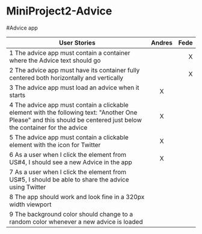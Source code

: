 # MiniProject2-Advice

#Advice app

| User Stories     | Andres | Fede |
| ---------------- | :--: | ---: |
| 1 The advice app must contain a container where the Advice text should go  |     |   X   |
| 2 The advice app must have its container fully centered both horizontally and vertically  |      |  X  |
| 3 The advice app must load an advice when it starts | X   |      |
| 4 The advice app must contain a clickable element with the following text: "Another One Please" and this should be centered just below the container for the advice  |   X  |      |
| 5 The advice app must contain a clickable element with the icon for Twitter  |  X   |      |
| 6 As a user when I click the element from US#4, I should see a new Advice in the app  |  X   |      |
| 7 As a user when I click the element from US#5, I should be able to share the advice using Twitter  |     |      |
| 8 The app should work and look fine in a 320px width viewport  |     |      |
| 9 The background color should change to a random color whenever a new advice is loaded |     |      |
